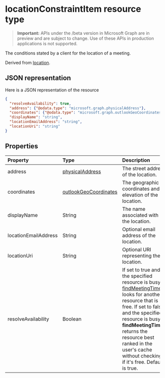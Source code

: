 # locationConstraintItem resource type

> **Important:** APIs under the /beta version in Microsoft Graph are in preview and are subject to change. Use of these APIs in production applications is not supported.

The conditions stated by a client for the location of a meeting.

Derived from [location](location.md).

## JSON representation

Here is a JSON representation of the resource

<!-- {
  "blockType": "resource",
  "optionalProperties": [
  
  ],
  "@odata.type": "microsoft.graph.locationConstraintItem"
}-->

```json
{
  "resolveAvailability": true,
  "address": {"@odata.type": "microsoft.graph.physicalAddress"},
  "coordinates": {"@odata.type": "microsoft.graph.outlookGeoCoordinates"},
  "displayName": "string",
  "locationEmailAddress": "string",
  "locationUri": "string"
}

```
## Properties
| Property	   | Type	|Description|
|:---------------|:--------|:----------|
| address | [physicalAddress](physicaladdress.md) |The street address of the location. |
| coordinates | [outlookGeoCoordinates](outlookgeocoordinates.md) | The geographic coordinates and elevation of the location. |
| displayName  | String | The name associated with the location.                       |
| locationEmailAddress | String | Optional email address of the location. |
| locationUri | String | Optional URI representing the location. |
| resolveAvailability | Boolean | If set to true and the specified resource is busy, [findMeetingTimes](../api/user-findmeetingtimes.md) looks for another resource that is free. If set to false and the specified resource is busy, **findMeetingTimes** returns the resource best ranked in the user's cache without checking if it's free. Default is true. |

<!-- uuid: 8fcb5dbc-d5aa-4681-8e31-b001d5168d79
2015-10-25 14:57:30 UTC -->
<!-- {
  "type": "#page.annotation",
  "description": "locationConstraintItem resource",
  "keywords": "",
  "section": "documentation",
  "tocPath": ""
}-->